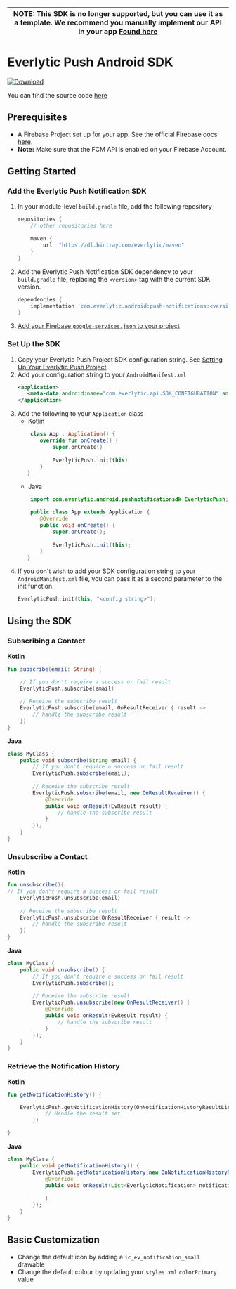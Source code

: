 
| NOTE: This SDK is no longer supported, but you can use it as a template. We recommend you manually implement our API in your app [Found here](../no-sdk/readme.html) |
| --- |

# Everlytic Push Android SDK

[![Download](https://api.bintray.com/packages/everlytic/maven/push-notifications/images/download.svg) ](https://bintray.com/everlytic/maven/push-notifications/_latestVersion)

You can find the source code [here](https://github.com/everlytic/push-notifications-sdk-android)

## Prerequisites
- A Firebase Project set up for your app. See the official Firebase docs [here](https://firebase.google.com/docs/android/setup).
- **Note:** Make sure that the FCM API is enabled on your Firebase Account.

## Getting Started

### Add the Everlytic Push Notification SDK 
1. In your module-level `build.gradle` file, add the following repository
    ```groovy
    repositories {
        // other repositories here
    
        maven {
            url  "https://dl.bintray.com/everlytic/maven"
        }
    }
    ```
1. Add the Everlytic Push Notification SDK dependency to your `build.gradle` file, replacing the `<version>` tag with the current SDK version.
    
    ```groovy
    dependencies {
        implementation 'com.everlytic.android:push-notifications:<version>'
    }
    ```
1. [Add your Firebase `google-services.json` to your project](https://firebase.google.com/docs/android/setup?authuser=0#add-config-file)

### Set Up the SDK

1. Copy your Everlytic Push Project SDK configuration string. See [Setting Up Your Everlytic Push Project](../list_setup.md).
1. Add your configuration string to your `AndroidManifest.xml` 
    ```xml
    <application>
       <meta-data android:name="com.everlytic.api.SDK_CONFIGURATION" android:value="<your config string>"></meta-data>
   </application>
    ```
1. Add the following to your `Application` class
    - Kotlin 
    ```kotlin
        class App : Application() {
           override fun onCreate() {
               super.onCreate()
               
               EverlyticPush.init(this)
           }
       }
    ```
    - Java
    ```java
        import com.everlytic.android.pushnotificationsdk.EverlyticPush;
    
        public class App extends Application {
           @Override
           public void onCreate() {
               super.onCreate();
       
               EverlyticPush.init(this);
           }
       }
    ```
1. If you don't wish to add your SDK configuration string to your `AndroidManifest.xml` file, you can pass it as a second parameter to the init function. 
    ```kotlin
    EverlyticPush.init(this, "<config string>");
    ```

## Using the SDK

### Subscribing a Contact
**Kotlin**
```kotlin
fun subscribe(email: String) {

    // If you don't require a success or fail result
    EverlyticPush.subscribe(email)
    
    // Receive the subscribe result
    EverlyticPush.subscribe(email, OnResultReceiver { result ->
        // handle the subscribe result
    })
}
```

**Java**
```java
class MyClass {
    public void subscribe(String email) {
        // If you don't require a success or fail result
        EverlyticPush.subscribe(email);
        
        // Receive the subscribe result
        EverlyticPush.subscribe(email, new OnResultReceiver() {
            @Override
            public void onResult(EvResult result) {
                // handle the subscribe result
            }
        });
    }
}
```

### Unsubscribe a Contact

**Kotlin**
```kotlin
fun unsubscribe(){
// If you don't require a success or fail result
    EverlyticPush.unsubscribe(email)
    
    // Receive the subscribe result
    EverlyticPush.unsubscribe(OnResultReceiver { result ->
        // handle the subscribe result
    })
}
```

**Java**
```java
class MyClass {
    public void unsubscribe() {
        // If you don't require a success or fail result
        EverlyticPush.subscribe();
        
        // Receive the subscribe result
        EverlyticPush.unsubscribe(new OnResultReceiver() {
            @Override
            public void onResult(EvResult result) {
                // handle the subscribe result
            }
        });
    }
}
```

### Retrieve the Notification History

**Kotlin**
```kotlin
fun getNotificationHistory() {

    EverlyticPush.getNotificationHistory(OnNotificationHistoryResultListener { notifications ->
            // Handle the result set
        })

}
```

**Java**
```java
class MyClass {
    public void getNotificationHistory() {
        EverlyticPush.getNotificationHistory(new OnNotificationHistoryResultListener() {
            @Override
            public void onResult(List<EverlyticNotification> notifications) {
                
            }
        });
    }
}
```

## Basic Customization

- Change the default icon by adding a `ic_ev_notification_small`
  drawable
- Change the default colour by updating your `styles.xml` `colorPrimary`
  value